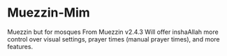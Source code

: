 # Muezzin-Mim
Muezzin but for mosques
From Muezzin v2.4.3
Will offer inshaAllah more control over visual settings, prayer times (manual prayer times), and more features.